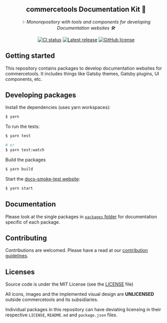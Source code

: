 <h2 align="center">commercetools Documentation Kit 💅</h2>
<p align="center">
  <i>✨ Monorepository with tools and components for developing Documentation websites 🛠</i>
</p>
<p align="center">
  <a href="https://circleci.com/gh/commercetools/commercetools-docs-kit"><img src="https://circleci.com/gh/commercetools/commercetools-docs-kit.svg?style=shield" alt="CI status" /></a> <a href="https://github.com/commercetools/commercetools-docs-kit/releases"><img src="https://badgen.net/github/release/commercetools/commercetools-docs-kit" alt="Latest release" /></a> <a href="https://github.com/commercetools/commercetools-docs-kit/blob/master/LICENSE"><img src="https://badgen.net/github/license/commercetools/commercetools-docs-kit" alt="GitHub license" /></a>
</p>

## Getting started

This repository contains packages to develop documentation websites for commercetools. It includes things like Gatsby themes, Gatsby plugins, UI components, etc.

## Developing packages

Install the dependencies (uses yarn workspaces):

```bash
$ yarn
```

To run the tests:

```bash
$ yarn test

# or
$ yarn test:watch
```

Build the packages

```bash
$ yarn build
```

Start the [docs-smoke-test website](./test-websites/docs-smoke-test):

```bash
$ yarn start
```

## Documentation

Please look at the single packages in [`packages` folder](./packages) for documentation specific of each package.

## Contributing

Contributions are welcomed. Please have a read at our [contribution guidelines](CONTRIBUTING.md).

## Licenses

Source code is under the MIT License (see the [LICENSE](LICENSE) file)

All icons, images and the implemented visual design are **UNLICENSED** outside commercetools and its subsidiaries.

Individual packages in this repository can have deviating licensing in their respective `LICENSE`, `README.md` and `package.json` files.
